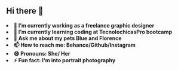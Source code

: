 ## Hi there 👋


<li> <b>🔭 I’m currently working as a freelance graphic designer</li>
<li> <b>🌱 I’m currently learning coding at TecnolochicasPro bootcamp</li>
<li> <b>💬 Ask me about my pets Blue and Florence</li>
<li> <b>📫 How to reach me: Behance/Github/Instagram</li>
<li> <b>😄 Pronouns: She/ Her</li>
<li> <b>⚡ Fun fact: I'm into portrait photography</li>
